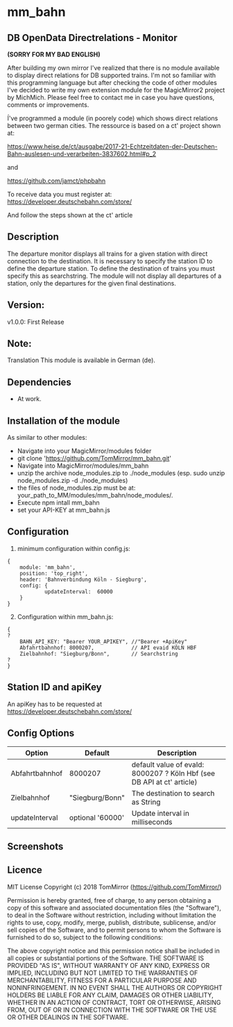 # mm_bahn
## DB OpenData Directrelations - Monitor

**(SORRY FOR MY BAD ENGLISH)**

After building my own mirror I've realized that there is no module available to display direct relations for DB supported trains.
I'm not so familiar with this programming language but after checking the code of other modules I've decided to write my own extension module for the MagicMirror2 project by MichMich.
Please feel free to contact me in case you have questions, comments or improvements.

Í've programmed a module (in poorely code) which shows direct relations between two german cities.
The ressource is based on a ct' project shown at:

https://www.heise.de/ct/ausgabe/2017-21-Echtzeitdaten-der-Deutschen-Bahn-auslesen-und-verarbeiten-3837602.html#p_2

and

https://github.com/jamct/phpbahn

To receive data you must register at: https://developer.deutschebahn.com/store/

And follow the steps shown at the ct' article


## Description
The departure monitor displays all trains for a given station with direct connection to the destination. It is necessary to specify the station ID to define the departure station. To define the destination of trains you must specify this as searchstring. The module will not display all departures of a station, only the departures for the given final destinations.

## Version:
v1.0.0: First Release

## Note:
Translation
This module is available in German (de).

## Dependencies
- 	At work.

## Installation of the module
As similar to other modules:
- Navigate into your MagicMirror/modules folder
- git clone 'https://github.com/TomMirror/mm_bahn.git'
- Navigate into MagicMirror/modules/mm_bahn
- unzip the archive node_modules.zip to ./node_modules (esp. sudo unzip node_modules.zip -d ./node_modules)
- the files of node_modules.zip must be at: your_path_to_MM/modules/mm_bahn/node_modules/*.*
- Execute npm intall mm_bahn
- set your API-KEY at mm_bahn.js

## Configuration
1.	minimum configuration within config.js:
```
{
    module: 'mm_bahn',
    position: 'top_right',
    header: 'Bahnverbindung Köln - Siegburg',	
    config: {
            updateInterval:  60000
    }
}
````

2.	Configuration within mm_bahn.js:
```
{
?
    BAHN_API_KEY: "Bearer YOUR_APIKEY", //"Bearer +ApiKey"
    Abfahrtbahnhof: 8000207,            // API evaid KÖLN HBF      
    Zielbahnhof: "Siegburg/Bonn",       // Searchstring
?
}
```

## Station ID and apiKey
An apiKey has to be requested at https://developer.deutschebahn.com/store/

## Config Options
Option | Default | Description
-------|---------|------------
Abfahrtbahnhof | 8000207 | default value of evaId: 8000207 ? Köln Hbf (see DB API at ct' article)
Zielbahnhof | "Siegburg/Bonn" |	The destination to search as String
updateInterval | optional '60000' |	Update interval in milliseconds

## Screenshots
  
## Licence
MIT License
Copyright (c) 2018 TomMirror  (https://github.com/TomMirror/)

Permission is hereby granted, free of charge, to any person obtaining a copy of this software and associated documentation files (the "Software"), to deal in the Software without restriction, including without limitation the rights to use, copy, modify, merge, publish, distribute, sublicense, and/or sell copies of the Software, and to permit persons to whom the Software is furnished to do so, subject to the following conditions:

The above copyright notice and this permission notice shall be included in all copies or substantial portions of the Software.
THE SOFTWARE IS PROVIDED "AS IS", WITHOUT WARRANTY OF ANY KIND, EXPRESS OR IMPLIED, INCLUDING BUT NOT LIMITED TO THE WARRANTIES OF MERCHANTABILITY, FITNESS FOR A PARTICULAR PURPOSE AND NONINFRINGEMENT. IN NO EVENT SHALL THE AUTHORS OR COPYRIGHT HOLDERS BE LIABLE FOR ANY CLAIM, DAMAGES OR OTHER LIABILITY, WHETHER IN AN ACTION OF CONTRACT, TORT OR OTHERWISE, ARISING FROM, OUT OF OR IN CONNECTION WITH THE SOFTWARE OR THE USE OR OTHER DEALINGS IN THE SOFTWARE.

